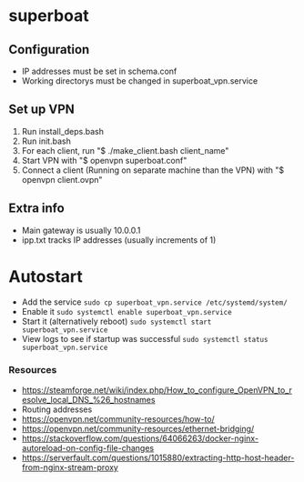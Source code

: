 # superboat

## Configuration
- IP addresses must be set in schema.conf
- Working directorys must be changed in superboat_vpn.service

## Set up VPN
1. Run install_deps.bash
1. Run init.bash
1. For each client, run "$ ./make_client.bash client_name"
1. Start VPN with "$ openvpn superboat.conf"
1. Connect a client (Running on separate machine than the VPN) with "$ openvpn client.ovpn"

## Extra info
- Main gateway is usually 10.0.0.1
- ipp.txt tracks IP addresses (usually increments of 1)

# Autostart
- Add the service `sudo cp superboat_vpn.service /etc/systemd/system/`
- Enable it `sudo systemctl enable superboat_vpn.service`
- Start it (alternatively reboot) `sudo systemctl start superboat_vpn.service`
- View logs to see if startup was successful `sudo systemctl status superboat_vpn.service`

### Resources
- https://steamforge.net/wiki/index.php/How_to_configure_OpenVPN_to_resolve_local_DNS_%26_hostnames
- Routing addresses
- https://openvpn.net/community-resources/how-to/
- https://openvpn.net/community-resources/ethernet-bridging/
- https://stackoverflow.com/questions/64066263/docker-nginx-autoreload-on-config-file-changes
- https://serverfault.com/questions/1015880/extracting-http-host-header-from-nginx-stream-proxy
